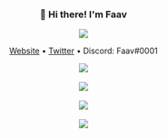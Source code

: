<h3 align="center">👋 Hi there! I'm Faav</h3>
<p align="center">
<img src="https://user-images.githubusercontent.com/52789876/117721319-b8a1c480-b1ad-11eb-9117-d523028f4ea2.png" />
  </p>
<p align="center">
  <a href="https://www.faav.tk">Website</a> •
  <a href="https://twitter.com/diploblastic">Twitter</a> •
  <a>Discord: Faav#0001</a>
</p>
<p align="center">
  <img src="https://gpvc.arturio.dev/withdrew" /><br><br>
  <img src="https://github-readme-stats.vercel.app/api?username=withdrew&show_icons=true&locale=en&theme=gotham" /><br><br>
  <img src="https://github-readme-streak-stats.herokuapp.com/?user=withdrew&theme=gotham" /><br><br>
  <img src="https://github-readme-stats.vercel.app/api/top-langs?username=withdrew&layout=compact&theme=gotham" />
  </p>
